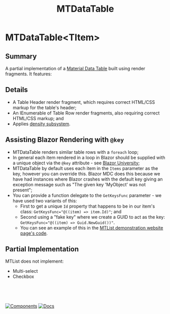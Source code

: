 ﻿---
uid: C.MTDataTable
title: MTDataTable
---
# MTDataTable&lt;TItem&gt;

## Summary

A partial implementation of a [Material Data Table](https://github.com/material-components/material-components-web/tree/v7.0.0/packages/mdc-data-table#data-tables) built using render fragments. It features:

## Details

- A Table Header render fragment, which requires correct HTML/CSS markup for the table's header;
- An IEnumerable of Table Row render fragments, also requiring correct HTML/CSS markup; and
- Applies [density subsystem](xref:A.Density).

## Assisting Blazor Rendering with `@key`

- MTDataTable renders similar table rows with a `foreach` loop;
- In general each item rendered in a loop in Blazor should be supplied with a unique object via the `@key` attribute - see [Blazor University](https://blazor-university.com/components/render-trees/optimising-using-key/);
- MTDataTable by default uses each item in the `Items` parameter as the key, however you can override this. Blazor MDC does this because we have had instances where Blazor crashes with the default key giving an exception message such as "The given key 'MyObject' was not present";
- You can provide a function delegate to the `GetKeysFunc` parameter - we have used two variants of this:
  - First to get a unique `Id` property that happens to be in our item's class: `GetKeysFunc="@((item) => item.Id)"`; and
  - Second using a "fake key" where we create a GUID to act as the key: `GetKeysFunc="@((item) => Guid.NewGuid())"`.
  - You can see an example of this in the [MTList demonstration website page's code](https://github.com/BlazorMdc/BlazorMdc/blob/main/BlazorMdcWebsite.Components/Pages/List.razor#L155).

## Partial Implementation

MTList does not implement:

- Multi-select
- Checkbox

&nbsp;

&nbsp;

[![Components](https://img.shields.io/static/v1?label=Components&message=Core&color=blue)](xref:A.CoreComponents)
[![Docs](https://img.shields.io/static/v1?label=API%20Documentation&message=MTDataTable&color=brightgreen)](xref:BlazorMdc.MTDataTable`1)